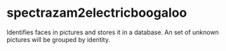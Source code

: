 # spectrazam2electricboogaloo

Identifies faces in pictures and stores it in a database. An set of unknown pictures will be grouped by identity.
